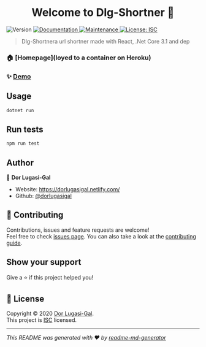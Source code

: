 <h1 align="center">Welcome to Dlg-Shortner 👋</h1>
<p>
  <img alt="Version" src="https://img.shields.io/badge/version-1.0.0-blue.svg?cacheSeconds=2592000" />
  <a href="https://github.com/dorlugasigal/DLG-Shrotner#readme" target="_blank">
    <img alt="Documentation" src="https://img.shields.io/badge/documentation-yes-brightgreen.svg" />
  </a>
  <a href="https://github.com/dorlugasigal/DLG-Shrotner/graphs/commit-activity" target="_blank">
    <img alt="Maintenance" src="https://img.shields.io/badge/Maintained%3F-yes-green.svg" />
  </a>
  <a href="https://github.com/dorlugasigal/DLG-Shrotner/blob/master/LICENSE" target="_blank">
    <img alt="License: ISC" src="https://img.shields.io/github/license/dorlugasigal/Dlg-Shortner" />
  </a>
</p>

> Dlg-Shortnera url shortner made with React, .Net Core 3.1 and dep

### 🏠 [Homepage](loyed to a container on Heroku)

### ✨ [Demo](https://dlg-sh.herokuapp.com/)

## Usage

```sh
dotnet run
```

## Run tests

```sh
npm run test
```

## Author

👤 **Dor Lugasi-Gal**

* Website: https://dorlugasigal.netlify.com/
* Github: [@dorlugasigal](https://github.com/dorlugasigal)

## 🤝 Contributing

Contributions, issues and feature requests are welcome!<br />Feel free to check [issues page](https://github.com/dorlugasigal/DLG-Shrotner/issues). You can also take a look at the [contributing guide](https://github.com/dorlugasigal/DLG-Shrotner/blob/master/CONTRIBUTING.md).

## Show your support

Give a ⭐️ if this project helped you!

## 📝 License

Copyright © 2020 [Dor Lugasi-Gal](https://github.com/dorlugasigal).<br />
This project is [ISC](https://github.com/dorlugasigal/DLG-Shrotner/blob/master/LICENSE) licensed.

***
_This README was generated with ❤️ by [readme-md-generator](https://github.com/kefranabg/readme-md-generator)_